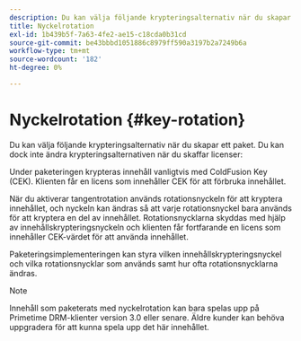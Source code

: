 ```yaml
---
description: Du kan välja följande krypteringsalternativ när du skapar ett paket. Du kan dock inte ändra krypteringsalternativen när du skaffar licenser
title: Nyckelrotation
exl-id: 1b439b5f-7a63-4fe2-ae15-c18cda0b31cd
source-git-commit: be43bbbd1051886c8979ff590a3197b2a7249b6a
workflow-type: tm+mt
source-wordcount: '182'
ht-degree: 0%

---
```


# Nyckelrotation {#key-rotation}

Du kan välja följande krypteringsalternativ när du skapar ett paket. Du kan dock inte ändra krypteringsalternativen när du skaffar licenser:

Under paketeringen krypteras innehåll vanligtvis med ColdFusion Key (CEK). Klienten får en licens som innehåller CEK för att förbruka innehållet.

När du aktiverar tangentrotation används rotationsnyckeln för att kryptera innehållet, och nyckeln kan ändras så att varje rotationsnyckel bara används för att kryptera en del av innehållet. Rotationsnycklarna skyddas med hjälp av innehållskrypteringsnyckeln och klienten får fortfarande en licens som innehåller CEK-värdet för att använda innehållet.

Paketeringsimplementeringen kan styra vilken innehållskrypteringsnyckel och vilka rotationsnycklar som används samt hur ofta rotationsnycklarna ändras.

>[!NOTE]
>
>Innehåll som paketerats med nyckelrotation kan bara spelas upp på Primetime DRM-klienter version 3.0 eller senare. Äldre kunder kan behöva uppgradera för att kunna spela upp det här innehållet.
